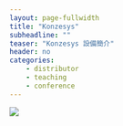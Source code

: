 ```yaml
---
layout: page-fullwidth
title: "Konzesys"
subheadline: ""
teaser: "Konzesys 設備簡介"
header: no
categories:
    - distributor
    - teaching
    - conference
---
```

<img src="/images/knozesys.png" />
